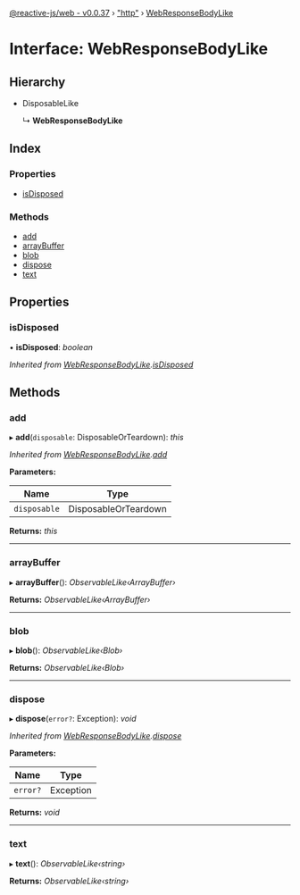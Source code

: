 [@reactive-js/web - v0.0.37](../README.md) › ["http"](../modules/_http_.md) › [WebResponseBodyLike](_http_.webresponsebodylike.md)

# Interface: WebResponseBodyLike

## Hierarchy

* DisposableLike

  ↳ **WebResponseBodyLike**

## Index

### Properties

* [isDisposed](_http_.webresponsebodylike.md#isdisposed)

### Methods

* [add](_http_.webresponsebodylike.md#add)
* [arrayBuffer](_http_.webresponsebodylike.md#arraybuffer)
* [blob](_http_.webresponsebodylike.md#blob)
* [dispose](_http_.webresponsebodylike.md#dispose)
* [text](_http_.webresponsebodylike.md#text)

## Properties

###  isDisposed

• **isDisposed**: *boolean*

*Inherited from [WebResponseBodyLike](_http_.webresponsebodylike.md).[isDisposed](_http_.webresponsebodylike.md#isdisposed)*

## Methods

###  add

▸ **add**(`disposable`: DisposableOrTeardown): *this*

*Inherited from [WebResponseBodyLike](_http_.webresponsebodylike.md).[add](_http_.webresponsebodylike.md#add)*

**Parameters:**

Name | Type |
------ | ------ |
`disposable` | DisposableOrTeardown |

**Returns:** *this*

___

###  arrayBuffer

▸ **arrayBuffer**(): *ObservableLike‹ArrayBuffer›*

**Returns:** *ObservableLike‹ArrayBuffer›*

___

###  blob

▸ **blob**(): *ObservableLike‹Blob›*

**Returns:** *ObservableLike‹Blob›*

___

###  dispose

▸ **dispose**(`error?`: Exception): *void*

*Inherited from [WebResponseBodyLike](_http_.webresponsebodylike.md).[dispose](_http_.webresponsebodylike.md#dispose)*

**Parameters:**

Name | Type |
------ | ------ |
`error?` | Exception |

**Returns:** *void*

___

###  text

▸ **text**(): *ObservableLike‹string›*

**Returns:** *ObservableLike‹string›*
